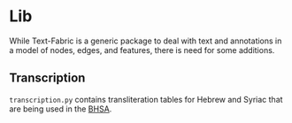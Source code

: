# Lib

While Text-Fabric is a generic package to deal with text and annotations
in a model of nodes, edges, and features, there is need for some additions.

## Transcription

`transcription.py` contains transliteration tables for Hebrew and Syriac that
are being used in the [BHSA](https://github.com/ETCBC/bhsa).

